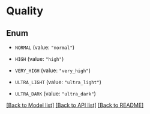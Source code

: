 # Quality

## Enum


* `NORMAL` (value: `"normal"`)

* `HIGH` (value: `"high"`)

* `VERY_HIGH` (value: `"very_high"`)

* `ULTRA_LIGHT` (value: `"ultra_light"`)

* `ULTRA_DARK` (value: `"ultra_dark"`)


[[Back to Model list]](../README.md#documentation-for-models) [[Back to API list]](../README.md#documentation-for-api-endpoints) [[Back to README]](../README.md)


